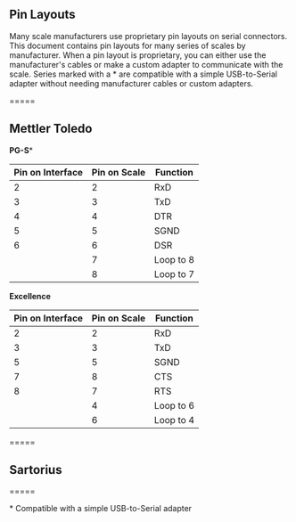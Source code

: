 Pin Layouts
-----------

Many scale manufacturers use proprietary pin layouts on serial connectors. This document contains pin layouts for many series of scales by manufacturer. When a pin layout is proprietary, you can either use the manufacturer's cables or make a custom adapter to communicate with the scale. Series marked with a * are compatible with a simple USB-to-Serial adapter without needing manufacturer cables or custom adapters.

=====

Mettler Toledo
--------------

**PG-S**\*

| Pin on Interface | Pin on Scale | Function  |
|------------------|--------------|-----------|
| 2                | 2            | RxD       |
| 3                | 3            | TxD       |
| 4                | 4            | DTR       |
| 5                | 5            | SGND      |
| 6                | 6            | DSR       |
|                  | 7            | Loop to 8 |
|                  | 8            | Loop to 7 |

**Excellence**

| Pin on Interface | Pin on Scale | Function  |
|------------------|--------------|-----------|
| 2                | 2            | RxD       |
| 3                | 3            | TxD       |
| 5                | 5            | SGND      |
| 7                | 8            | CTS       |
| 8                | 7            | RTS       |
|                  | 4            | Loop to 6 |
|                  | 6            | Loop to 4 |

=====

Sartorius
---------

=====

\* Compatible with a simple USB-to-Serial adapter